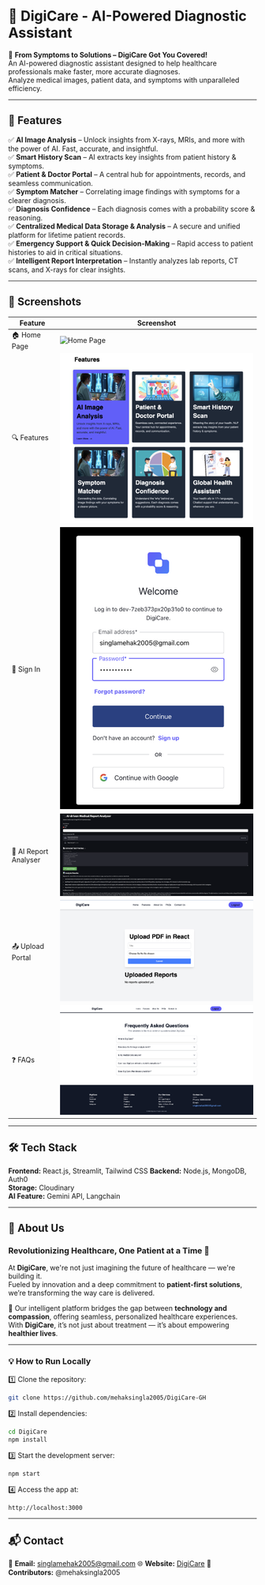 # 🚀 DigiCare - AI-Powered Diagnostic Assistant  

🔬 **From Symptoms to Solutions – DigiCare Got You Covered!**  
An AI-powered diagnostic assistant designed to help healthcare professionals make faster, more accurate diagnoses.  
Analyze medical images, patient data, and symptoms with unparalleled efficiency.  

---

## 🌟 Features  

✅ **AI Image Analysis** – Unlock insights from X-rays, MRIs, and more with the power of AI. Fast, accurate, and insightful.  
✅ **Smart History Scan** – AI extracts key insights from patient history & symptoms.  
✅ **Patient & Doctor Portal** – A central hub for appointments, records, and seamless communication.  
✅ **Symptom Matcher** – Correlating image findings with symptoms for a clearer diagnosis.  
✅ **Diagnosis Confidence** – Each diagnosis comes with a probability score & reasoning.  
✅ **Centralized Medical Data Storage & Analysis** – A secure and unified platform for lifetime patient records.  
✅ **Emergency Support & Quick Decision-Making** – Rapid access to patient histories to aid in critical situations.  
✅ **Intelligent Report Interpretation** – Instantly analyzes lab reports, CT scans, and X-rays for clear insights.  

---

## 📸 Screenshots  

| Feature | Screenshot |
|---------|------------|
| 🏠 Home Page | ![Home Page](assets/Home_Page.png) |
| 🔍 Features | ![Features](assets/Features.png) |
| 🔐 Sign In | ![Sign In](assets/SignIn.png) |
| 📑 AI Report Analyser | ![AI Report Analyser](assets/AI-Report-Analyser.png) |
| 📤 Upload Portal | ![Upload Portal](assets/Upload_Portal.png) |
| ❓ FAQs | ![FAQs](assets/FAQs.png) |

---

## 🛠 Tech Stack  

**Frontend:** React.js, Streamlit, Tailwind CSS 
**Backend:** Node.js, MongoDB, Auth0  
**Storage:** Cloudinary  
**AI Feature:** Gemini API, Langchain  

---

## 🏥 About Us  

### Revolutionizing Healthcare, One Patient at a Time 🏥  
At **DigiCare**, we're not just imagining the future of healthcare — we're building it.  
Fueled by innovation and a deep commitment to **patient-first solutions**, we’re transforming the way care is delivered.  

🚀 Our intelligent platform bridges the gap between **technology and compassion**, offering seamless, personalized healthcare experiences.  
With **DigiCare**, it’s not just about treatment — it’s about empowering **healthier lives**.  

---

### 💡 How to Run Locally  

1️⃣ Clone the repository:  
```sh
git clone https://github.com/mehaksingla2005/DigiCare-GH
```
2️⃣ Install dependencies:  
```sh
cd DigiCare
npm install
```
3️⃣ Start the development server:  
```sh
npm start
```
4️⃣ Access the app at:  
```
http://localhost:3000
```

---

## 📬 Contact  

📧 **Email:** singlamehak2005@gmail.com 
🌐 **Website:** [DigiCare]([https://yourwebsite.com](https://www.linkedin.com/in/mehak-singla-b6a655258/))  
🤝 **Contributors:** @mehaksingla2005


